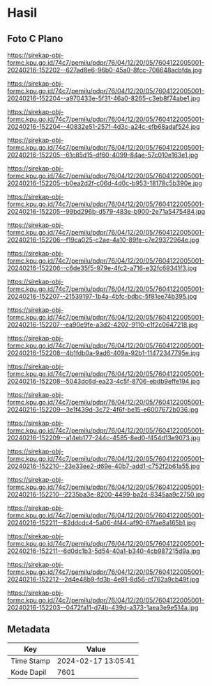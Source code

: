 # Hasil

## Foto C Plano

https://sirekap-obj-formc.kpu.go.id/74c7/pemilu/pdpr/76/04/12/20/05/7604122005001-20240216-152202--627ad8e6-96b0-45a0-8fcc-706648acbfda.jpg

https://sirekap-obj-formc.kpu.go.id/74c7/pemilu/pdpr/76/04/12/20/05/7604122005001-20240216-152204--a970433e-5f31-46a0-8265-c3eb8f74abe1.jpg

https://sirekap-obj-formc.kpu.go.id/74c7/pemilu/pdpr/76/04/12/20/05/7604122005001-20240216-152204--40832e51-257f-4d3c-a24c-efb68adaf524.jpg

https://sirekap-obj-formc.kpu.go.id/74c7/pemilu/pdpr/76/04/12/20/05/7604122005001-20240216-152205--61c85d15-df60-4099-84ae-57c010e163e1.jpg

https://sirekap-obj-formc.kpu.go.id/74c7/pemilu/pdpr/76/04/12/20/05/7604122005001-20240216-152205--b0ea2d2f-c06d-4d0c-b953-18178c5b390e.jpg

https://sirekap-obj-formc.kpu.go.id/74c7/pemilu/pdpr/76/04/12/20/05/7604122005001-20240216-152205--99bd296b-d579-483e-b900-2e71a5475484.jpg

https://sirekap-obj-formc.kpu.go.id/74c7/pemilu/pdpr/76/04/12/20/05/7604122005001-20240216-152206--f19ca025-c2ae-4a10-89fe-c7e29372964e.jpg

https://sirekap-obj-formc.kpu.go.id/74c7/pemilu/pdpr/76/04/12/20/05/7604122005001-20240216-152206--c6de35f5-979e-4fc2-a716-e32fc69341f3.jpg

https://sirekap-obj-formc.kpu.go.id/74c7/pemilu/pdpr/76/04/12/20/05/7604122005001-20240216-152207--21539197-1b4a-4bfc-bdbc-5f81ee74b395.jpg

https://sirekap-obj-formc.kpu.go.id/74c7/pemilu/pdpr/76/04/12/20/05/7604122005001-20240216-152207--ea90e9fe-a3d2-4202-9110-c1f2c0647218.jpg

https://sirekap-obj-formc.kpu.go.id/74c7/pemilu/pdpr/76/04/12/20/05/7604122005001-20240216-152208--4b1fdb0a-9ad6-409a-92b1-11472347795e.jpg

https://sirekap-obj-formc.kpu.go.id/74c7/pemilu/pdpr/76/04/12/20/05/7604122005001-20240216-152208--5043dc6d-ea23-4c5f-8706-ebdb9effe194.jpg

https://sirekap-obj-formc.kpu.go.id/74c7/pemilu/pdpr/76/04/12/20/05/7604122005001-20240216-152209--3e1f439d-3c72-4f6f-be15-e6007672b036.jpg

https://sirekap-obj-formc.kpu.go.id/74c7/pemilu/pdpr/76/04/12/20/05/7604122005001-20240216-152209--a14eb177-244c-4585-8ed0-f454d13e9073.jpg

https://sirekap-obj-formc.kpu.go.id/74c7/pemilu/pdpr/76/04/12/20/05/7604122005001-20240216-152210--23e33ee2-d69e-40b7-add1-c752f2b61a55.jpg

https://sirekap-obj-formc.kpu.go.id/74c7/pemilu/pdpr/76/04/12/20/05/7604122005001-20240216-152210--2235ba3e-8200-4499-ba2d-8345aa9c2750.jpg

https://sirekap-obj-formc.kpu.go.id/74c7/pemilu/pdpr/76/04/12/20/05/7604122005001-20240216-152211--82ddcdc4-5a06-4f44-af90-67fae8a165b1.jpg

https://sirekap-obj-formc.kpu.go.id/74c7/pemilu/pdpr/76/04/12/20/05/7604122005001-20240216-152211--6d0dc1b3-5d54-40a1-b340-4cb987215d9a.jpg

https://sirekap-obj-formc.kpu.go.id/74c7/pemilu/pdpr/76/04/12/20/05/7604122005001-20240216-152212--2d4e48b9-fd3b-4e91-8d56-cf762a9cb49f.jpg

https://sirekap-obj-formc.kpu.go.id/74c7/pemilu/pdpr/76/04/12/20/05/7604122005001-20240216-152203--0472fa11-d74b-439d-a373-1aea3e9e514a.jpg


## Metadata

| Key        | Value               |
| ---------- | ------------------- |
| Time Stamp | 2024-02-17 13:05:41 |
| Kode Dapil | 7601                |



